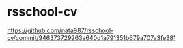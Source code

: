# rsschool-cv

https://github.com/nata987/rsschool-cv/commit/946373729263a640d1a791351b679a707a3fe381
